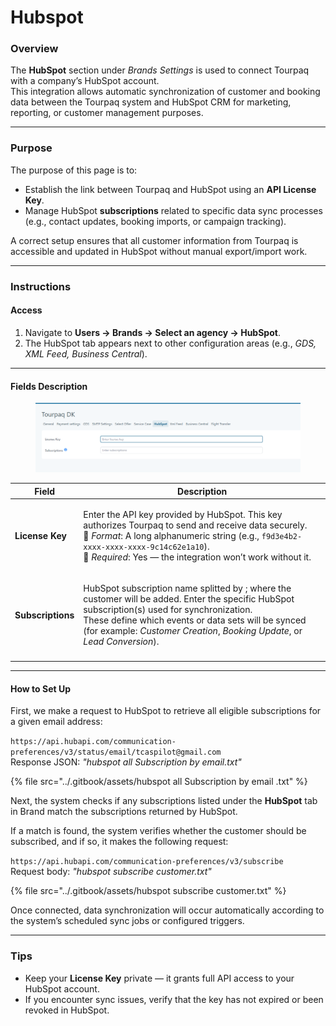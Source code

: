 # Hubspot

### **Overview**

The **HubSpot** section under _Brands Settings_ is used to connect Tourpaq with a company’s HubSpot account.\
This integration allows automatic synchronization of customer and booking data between the Tourpaq system and HubSpot CRM for marketing, reporting, or customer management purposes.

***

### **Purpose**

The purpose of this page is to:

* Establish the link between Tourpaq and HubSpot using an **API License Key**.
* Manage HubSpot **subscriptions** related to specific data sync processes (e.g., contact updates, booking imports, or campaign tracking).

A correct setup ensures that all customer information from Tourpaq is accessible and updated in HubSpot without manual export/import work.

***

### **Instructions**

#### **Access**

1. Navigate to **Users → Brands → Select an agency -> HubSpot**.
2. The HubSpot tab appears next to other configuration areas (e.g., _GDS, XML Feed, Business Central_).

***

#### **Fields Description**

<figure><img src="../.gitbook/assets/image (1) (1) (1) (1) (1) (1) (1) (1) (1) (1) (1) (1) (1).png" alt=""><figcaption></figcaption></figure>

| **Field**         | **Description**                                                                                                                                                                                                                                                                                                                              |
| ----------------- | -------------------------------------------------------------------------------------------------------------------------------------------------------------------------------------------------------------------------------------------------------------------------------------------------------------------------------------------- |
| **License Key**   | <p>Enter the API key provided by HubSpot. This key authorizes Tourpaq to send and receive data securely.<br>🔹 <em>Format</em>: A long alphanumeric string (e.g., <code>f9d3e4b2-xxxx-xxxx-xxxx-9c14c62e1a10</code>).<br>🔹 <em>Required</em>: Yes — the integration won’t work without it.</p>                                              |
| **Subscriptions** | <p>HubSpot subscription name splitted by ; where the customer will be added.                             Enter the specific HubSpot subscription(s) used for synchronization.<br>These define which events or data sets will be synced (for example: <em>Customer Creation</em>, <em>Booking Update</em>, or <em>Lead Conversion</em>). </p> |
|                   |                                                                                                                                                                                                                                                                                                                                              |

***

#### **How to Set Up**

First, we make a request to HubSpot to retrieve all eligible subscriptions for a given email address:

`https://api.hubapi.com/communication-preferences/v3/status/email/tcaspilot@gmail.com`\
Response JSON: _"hubspot all Subscription by email.txt"_

{% file src="../.gitbook/assets/hubspot all Subscription by email .txt" %}

Next, the system checks if any subscriptions listed under the **HubSpot** tab in Brand match the subscriptions returned by HubSpot.

If a match is found, the system verifies whether the customer should be subscribed, and if so, it makes the following request:

`https://api.hubapi.com/communication-preferences/v3/subscribe`\
Request body: _"hubspot subscribe customer.txt"_

{% file src="../.gitbook/assets/hubspot subscribe customer.txt" %}

Once connected, data synchronization will occur automatically according to the system’s scheduled sync jobs or configured triggers.

***

### **Tips**

* Keep your **License Key** private — it grants full API access to your HubSpot account.
* If you encounter sync issues, verify that the key has not expired or been revoked in HubSpot.
